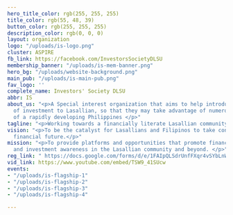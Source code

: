 ```yaml
---
hero_title_color: rgb(255, 255, 255)
title_color: rgb(55, 48, 39)
button_color: rgb(255, 255, 255)
description_color: rgb(0, 0, 0)
layout: organization
logo: "/uploads/is-logo.png"
cluster: ASPIRE
fb_link: https://facebook.com/InvestorsSocietyDLSU
membership_banner: "/uploads/is-mem-banner.png"
hero_bg: "/uploads/website-background.png"
main_pub: "/uploads/is-main-pub.png"
fav_logo: ''
complete_name: Investors' Society DLSU
abbr: IS
about_us: "<p>A Special interest organization that aims to help introduce many forms
  of investment to Lasallian, so that they may take advantage of numerous opportunities
  of a rapidly developing Philippines </p>"
tagline: "<p>Working towards a financially literate Lasallian community </p>"
vision: "<p>To be the catalyst for Lasallians and Filipinos to take control of their
  financial future.</p>"
mission: "<p>To provide platforms and opportunities that promote financial literacy
  and investment awareness in the Lasallian community and beyond. </p>"
reg_link: " https://docs.google.com/forms/d/e/1FAIpQLSdrUnfFXqr4vSYbLnWWv137W7yAWu0IR5yxtjp5b5RQU_9pJA/viewform"
vid_link: https://www.youtube.com/embed/TSW9_41SUcw
events:
- "/uploads/is-flagship-1"
- "/uploads/is-flagship-2"
- "/uploads/is-flagship-3"
- "/uploads/is-flagship-4"

---
```

